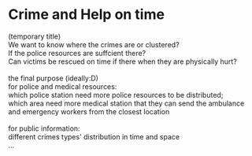# Crime and Help on time
(temporary title)<br>
We want to know where the crimes are or clustered? <br>
If the police resources are suffcient there? <br>
Can victims be rescued on time if there when they are physically hurt?<br>
<br>
the final purpose (ideally:D)<br>
for police and medical resources:<br>
which police station need more police resources to be distributed;<br>
which area need more medical station that they can send the ambulance and emergency workers from the closest location<br>
<br>
for public information:<br>
different crimes types' distribution in time and space<br>
...
